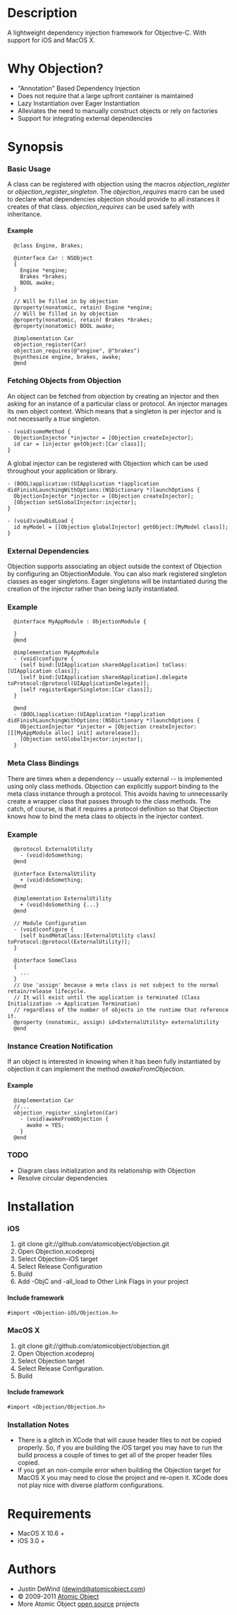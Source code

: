 Description
===========

A lightweight dependency injection framework for Objective-C. With support for iOS and MacOS X.

Why Objection?
==============

* "Annotation" Based Dependency Injection
* Does not require that a large upfront container is maintained
* Lazy Instantiation over Eager Instantiation
* Alleviates the need to manually construct objects or rely on factories
* Support for integrating external dependencies

Synopsis
========

### Basic Usage

A class can be registered with objection using the macros *objection_register* or *objection_register_singleton*. The *objection_requires* macro can be used to declare what dependencies objection should provide to all instances it creates of that class. *objection_requires* can be used safely with inheritance.

#### Example

      @class Engine, Brakes;
    
      @interface Car : NSObject
      {
        Engine *engine;
        Brakes *brakes;
        BOOL awake;  
      }

      // Will be filled in by objection
      @property(nonatomic, retain) Engine *engine;
      // Will be filled in by objection
      @property(nonatomic, retain) Brakes *brakes;
      @property(nonatomic) BOOL awake;
    
      @implementation Car
      objection_register(Car)
      objection_requires(@"engine", @"brakes")
      @synthesize engine, brakes, awake;
      @end


### Fetching Objects from Objection

An object can be fetched from objection by creating an injector and then asking for an instance of a particular class or protocol. An injector manages its own object context. Which means that a singleton is per injector and is not necessarily a *true* singleton.

    - (void)someMethod {
      ObjectionInjector *injector = [Objection createInjector];
      id car = [injector getObject:[Car class]];
    }

A global injector can be registered with Objection which can be used throughout your application or library.
    
    - (BOOL)application:(UIApplication *)application didFinishLaunchingWithOptions:(NSDictionary *)launchOptions {    
      ObjectionInjector *injector = [Objection createInjector];
      [Objection setGlobalInjector:injector];
    }
    
    - (void)viewDidLoad {
      id myModel = [[Objection globalInjector] getObject:[MyModel class]];
    }

### External Dependencies

Objection supports associating an object outside the context of Objection by configuring an ObjectionModule. You can also mark registered singleton classes as eager singletons. Eager singletons will be instantiated during the creation of the injector rather than being lazily instantiated.

### Example
      @interface MyAppModule : ObjectionModule {
        
      }
      @end
      
      @implementation MyAppModule
      - (void)configure {
        [self bind:[UIApplication sharedApplication] toClass:[UIApplication class]];
        [self bind:[UIApplication sharedApplication].delegate toProtocol:@protocol(UIApplicationDelegate)];
        [self registerEagerSingleton:[Car class]];
      }
      
      @end
      - (BOOL)application:(UIApplication *)application didFinishLaunchingWithOptions:(NSDictionary *)launchOptions {    
        ObjectionInjector *injector = [Objection createInjector:[[[MyAppModule alloc] init] autorelease]];
        [Objection setGlobalInjector:injector];
      }

### Meta Class Bindings

There are times when a dependency -- usually external -- is implemented using only class methods. Objection can explicitly support binding to
the meta class instance through a protocol. This avoids having to unnecessarily create a wrapper class that passes through to the class
methods. The catch, of course, is that it requires a protocol definition so that Objection knows how to bind the meta class to objects
in the injector context.

### Example

      @protocol ExternalUtility
        - (void)doSomething;
      @end
      
      @interface ExternalUtility
        + (void)doSomething;
      @end
      
      @implementation ExternalUtility
        + (void)doSomething {...}
      @end
      
      // Module Configuration
      - (void)configure {
        [self bindMetaClass:[ExternalUtility class] toProtocol:@protocol(ExternalUtility)];    
      }
      
      @interface SomeClass
      {
        ...
      }
      // Use 'assign' because a meta class is not subject to the normal retain/release lifecycle. 
      // It will exist until the application is terminated (Class Initialization -> Application Termination)
      // regardless of the number of objects in the runtime that reference it.
      @property (nonatomic, assign) id<ExternalUtility> externalUtility
      @end
      

### Instance Creation Notification

If an object is interested in knowing when it has been fully instantiated by objection it can implement the method
*awakeFromObjection*.

#### Example
      @implementation Car
      //...
      objection_register_singleton(Car)
        - (void)awakeFromObjection {
          awake = YES;
        }
      @end  
      

### TODO

* Diagram class initialization and its relationship with Objection
* Resolve circular dependencies

Installation
=======

### iOS

1. git clone git://github.com/atomicobject/objection.git
2. Open Objection.xcodeproj
3. Select Objection-iOS target
4. Select Release Configuration
5. Build
6. Add -ObjC and -all_load to Other Link Flags in your project

#### Include framework
    #import <Objection-iOS/Objection.h>

### MacOS X

1. git clone git://github.com/atomicobject/objection.git
2. Open Objection.xcodeproj
3. Select Objection target
4. Select Release Configuration.
5. Build

#### Include framework
    #import <Objection/Objection.h>

### Installation Notes

* There is a glitch in XCode that will cause header files to not be copied properly. So, if you are building the iOS target you may have to run the build process a couple of times to get all of the proper header files copied.
* If you get an non-compile error when building the Objection target for MacOS X you may need to close the project and re-open it. XCode does not play nice with diverse platform configurations.

Requirements
============

* MacOS X 10.6 +
* iOS 3.0 +

Authors
=======

* Justin DeWind (dewind@atomicobject.com)
* © 2009-2011 [Atomic Object](http://www.atomicobject.com/)
* More Atomic Object [open source](http://www.atomicobject.com/pages/Software+Commons) projects
